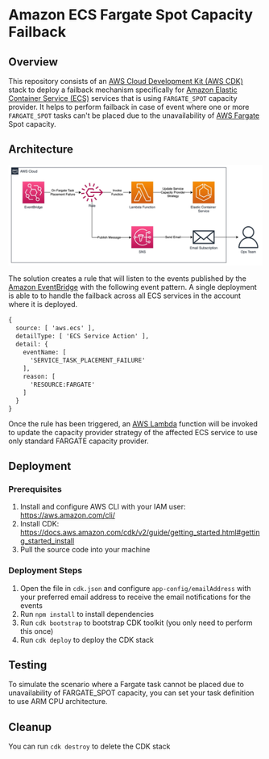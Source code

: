 # Amazon ECS Fargate Spot Capacity Failback

## Overview

This repository consists of an [AWS Cloud Development Kit (AWS CDK)](https://aws.amazon.com/cdk/) stack to deploy a failback mechanism specifically for [Amazon Elastic Container Service (ECS)](https://aws.amazon.com/ecs/) services that is using `FARGATE_SPOT` capacity provider. It helps to perform failback in case of event where one or more `FARGATE_SPOT` tasks can't be placed due to the unavailability of [AWS Fargate](https://aws.amazon.com/fargate/) Spot capacity.

## Architecture

![Reference Architecture](reference-architecture.jpg)

The solution creates a rule that will listen to the events published by the [Amazon EventBridge](https://aws.amazon.com/eventbridge/) with the following event pattern. A single deployment is able to to handle the failback across all ECS services in the account where it is deployed.

```
{
  source: [ 'aws.ecs' ],
  detailType: [ 'ECS Service Action' ],
  detail: {
    eventName: [
      'SERVICE_TASK_PLACEMENT_FAILURE'
    ],
    reason: [
      'RESOURCE:FARGATE'
    ]
  }
}
```

Once the rule has been triggered, an [AWS Lambda](https://aws.amazon.com/lambda/) function will be invoked to update the capacity provider strategy of the affected ECS service to use only standard FARGATE capacity provider.

## Deployment

### Prerequisites

1. Install and configure AWS CLI with your IAM user: https://aws.amazon.com/cli/
2. Install CDK: https://docs.aws.amazon.com/cdk/v2/guide/getting_started.html#getting_started_install
3. Pull the source code into your machine

### Deployment Steps

1. Open the file in `cdk.json` and configure `app-config/emailAddress` with your preferred email address to receive the email notifications for the events
2. Run `npm install` to install dependencies
3. Run `cdk bootstrap` to bootstrap CDK toolkit (you only need to perform this once)
4. Run `cdk deploy` to deploy the CDK stack

## Testing

To simulate the scenario where a Fargate task cannot be placed due to unavailability of FARGATE_SPOT capacity, you can set your task definition to use ARM CPU architecture.

## Cleanup

You can run `cdk destroy` to delete the CDK stack

